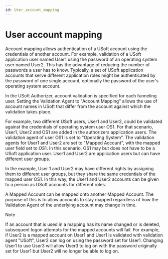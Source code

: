 ```yaml
---
id: User_account_mapping
---
```


# User account mapping

Account mapping allows authentication of a USoft account using the credentials of another account. For example, validation of a USoft application user named User1 using the password of an operating system user named User2. This has the advantage of reducing the number of passwords a user has to know. Typically, a set of USoft application accounts that serve different application roles might be authenticated by the password of one single account, optionally the password of the user's operating system account.

In the USoft Authorizer, account validation is specified for each funneling user. Setting the Validation Agent to "Account Mapping" allows the use of account names in USoft that differ from the account against which the validation takes place.

For example, two different USoft users, User1 and User2, could be validated against the credentials of operating system user OS1. For that scenario, User1, User2 and OS1 are added in the authorizers application users. The validation agent of user OS1 is set to "Operating System". The validation agents for User1 and User2 are set to "Mapped Account", with the mapped user field set to OS1. In this scenario, OS1 may but does not have to be a USoft application user. User1 and User2 are application users but can have different user groups.

In the example, User 1 and User2 may have different rights by assigning them to different user groups, but they share the same credentials of the mapped user OS1. In this way, the User1 and User2 accounts can be given to a person as USoft accounts for different roles.

A Mapped Account can be mapped onto another Mapped Account. The purpose of this is to allow accounts to stay mapped regardless of how the Validation Agent of the underlying account may change in time.

> [!NOTE]
> If an account that is used in a mapping has its name changed or is deleted, subsequent logon attempts for the mapped accounts will fail. For example, if User2 is a mapped account on User1 and User1 is validated with validation agent "USoft", User2 can log on using the password set for User1. Changing User1 to use User3 will allow User3 to log on with the password originally set for User1 but User2 will no longer be able to log on.